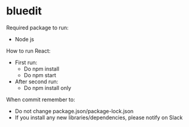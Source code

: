 # bluedit

Required package to run:
- Node js

How to run React:
- First run:
    - Do npm install
    - Do npm start
- After second run:
    - Do npm install only

When commit remember to:
- Do not change package.json/package-lock.json
- If you install any new libraries/dependencies, please notify on Slack
